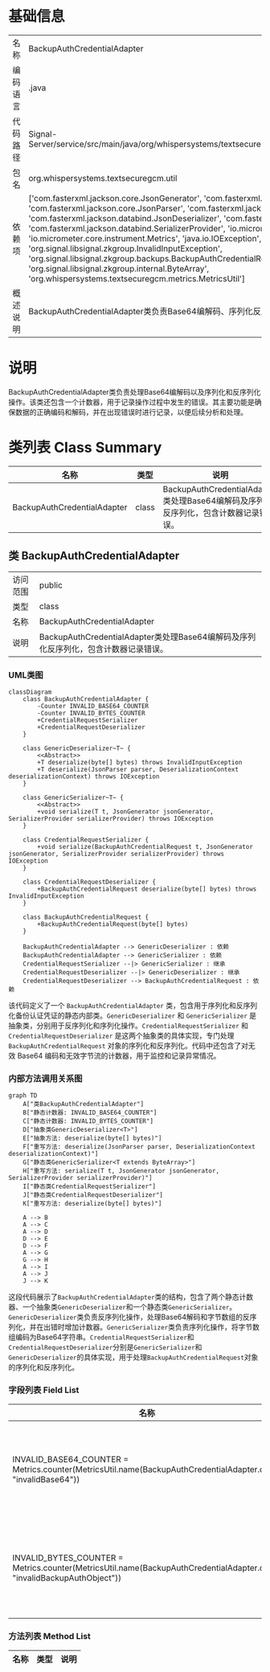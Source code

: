 # 基础信息

|      |      |
|------|------|
| 名称 | BackupAuthCredentialAdapter |
| 编码语言 | .java |
| 代码路径 | Signal-Server/service/src/main/java/org/whispersystems/textsecuregcm/util/BackupAuthCredentialAdapter.java |
| 包名 | org.whispersystems.textsecuregcm.util |
| 依赖项 | ['com.fasterxml.jackson.core.JsonGenerator', 'com.fasterxml.jackson.core.JsonParseException', 'com.fasterxml.jackson.core.JsonParser', 'com.fasterxml.jackson.databind.DeserializationContext', 'com.fasterxml.jackson.databind.JsonDeserializer', 'com.fasterxml.jackson.databind.JsonSerializer', 'com.fasterxml.jackson.databind.SerializerProvider', 'io.micrometer.core.instrument.Counter', 'io.micrometer.core.instrument.Metrics', 'java.io.IOException', 'java.util.Base64', 'org.signal.libsignal.zkgroup.InvalidInputException', 'org.signal.libsignal.zkgroup.backups.BackupAuthCredentialRequest', 'org.signal.libsignal.zkgroup.internal.ByteArray', 'org.whispersystems.textsecuregcm.metrics.MetricsUtil'] |
| 概述说明 | BackupAuthCredentialAdapter类负责Base64编解码、序列化反序列化及错误计数。 |

# 说明

BackupAuthCredentialAdapter类负责处理Base64编解码以及序列化和反序列化操作。该类还包含一个计数器，用于记录操作过程中发生的错误。其主要功能是确保数据的正确编码和解码，并在出现错误时进行记录，以便后续分析和处理。

# 类列表 Class Summary

| 名称   | 类型  | 说明 |
|-------|------|-------------|
| BackupAuthCredentialAdapter | class | BackupAuthCredentialAdapter类处理Base64编解码及序列化反序列化，包含计数器记录错误。 |



## 类 BackupAuthCredentialAdapter

|      |      |
|------|------|
| 访问范围 | public |
| 类型 | class |
| 名称 | BackupAuthCredentialAdapter |
| 说明 | BackupAuthCredentialAdapter类处理Base64编解码及序列化反序列化，包含计数器记录错误。 |


### UML类图

```mermaid
classDiagram
    class BackupAuthCredentialAdapter {
        -Counter INVALID_BASE64_COUNTER
        -Counter INVALID_BYTES_COUNTER
        +CredentialRequestSerializer
        +CredentialRequestDeserializer
    }

    class GenericDeserializer~T~ {
        <<Abstract>>
        +T deserialize(byte[] bytes) throws InvalidInputException
        +T deserialize(JsonParser parser, DeserializationContext deserializationContext) throws IOException
    }

    class GenericSerializer~T~ {
        <<Abstract>>
        +void serialize(T t, JsonGenerator jsonGenerator, SerializerProvider serializerProvider) throws IOException
    }

    class CredentialRequestSerializer {
        +void serialize(BackupAuthCredentialRequest t, JsonGenerator jsonGenerator, SerializerProvider serializerProvider) throws IOException
    }

    class CredentialRequestDeserializer {
        +BackupAuthCredentialRequest deserialize(byte[] bytes) throws InvalidInputException
    }

    class BackupAuthCredentialRequest {
        +BackupAuthCredentialRequest(byte[] bytes)
    }

    BackupAuthCredentialAdapter --> GenericDeserializer : 依赖
    BackupAuthCredentialAdapter --> GenericSerializer : 依赖
    CredentialRequestSerializer --|> GenericSerializer : 继承
    CredentialRequestDeserializer --|> GenericDeserializer : 继承
    CredentialRequestDeserializer --> BackupAuthCredentialRequest : 依赖
```

该代码定义了一个 `BackupAuthCredentialAdapter` 类，包含用于序列化和反序列化备份认证凭证的静态内部类。`GenericDeserializer` 和 `GenericSerializer` 是抽象类，分别用于反序列化和序列化操作。`CredentialRequestSerializer` 和 `CredentialRequestDeserializer` 是这两个抽象类的具体实现，专门处理 `BackupAuthCredentialRequest` 对象的序列化和反序列化。代码中还包含了对无效 Base64 编码和无效字节流的计数器，用于监控和记录异常情况。


### 内部方法调用关系图

```mermaid
graph TD
    A["类BackupAuthCredentialAdapter"]
    B["静态计数器: INVALID_BASE64_COUNTER"]
    C["静态计数器: INVALID_BYTES_COUNTER"]
    D["抽象类GenericDeserializer<T>"]
    E["抽象方法: deserialize(byte[] bytes)"]
    F["重写方法: deserialize(JsonParser parser, DeserializationContext deserializationContext)"]
    G["静态类GenericSerializer<T extends ByteArray>"]
    H["重写方法: serialize(T t, JsonGenerator jsonGenerator, SerializerProvider serializerProvider)"]
    I["静态类CredentialRequestSerializer"]
    J["静态类CredentialRequestDeserializer"]
    K["重写方法: deserialize(byte[] bytes)"]

    A --> B
    A --> C
    A --> D
    D --> E
    D --> F
    A --> G
    G --> H
    A --> I
    A --> J
    J --> K
```

这段代码展示了`BackupAuthCredentialAdapter`类的结构，包含了两个静态计数器、一个抽象类`GenericDeserializer`和一个静态类`GenericSerializer`。`GenericDeserializer`类负责反序列化操作，处理Base64解码和字节数组的反序列化，并在出错时增加计数器。`GenericSerializer`类负责序列化操作，将字节数组编码为Base64字符串。`CredentialRequestSerializer`和`CredentialRequestDeserializer`分别是`GenericSerializer`和`GenericDeserializer`的具体实现，用于处理`BackupAuthCredentialRequest`对象的序列化和反序列化。

### 字段列表 Field List

| 名称  | 类型  | 说明 |
|-------|-------|------|
| INVALID_BASE64_COUNTER =      Metrics.counter(MetricsUtil.name(BackupAuthCredentialAdapter.class, "invalidBase64")) | Counter | 备份认证适配器中无效Base64计数器初始化。 |
| INVALID_BYTES_COUNTER =      Metrics.counter(MetricsUtil.name(BackupAuthCredentialAdapter.class, "invalidBackupAuthObject")) | Counter | 定义计数器，用于统计无效备份认证对象的数量。 |

### 方法列表 Method List

| 名称  | 类型  | 说明 |
|-------|-------|------|




